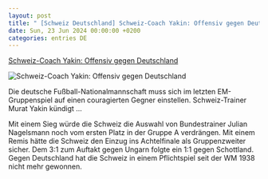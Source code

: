 ```yaml
---
layout: post
title: " [Schweiz Deutschland] Schweiz-Coach Yakin: Offensiv gegen Deutschland"
date: Sun, 23 Jun 2024 00:00:00 +0200
categories: entries DE
---
```

[Schweiz-Coach Yakin: Offensiv gegen Deutschland](https://ga.de/sport/em2024/schweiz-coach-yakin-offensiv-gegen-deutschland_aid-114892515)

![Schweiz-Coach Yakin: Offensiv gegen Deutschland](https://ga.de/imgs/93/2/0/5/1/2/8/9/7/5/tok_1f724f9db3e8813fd9ca7eb2b0511255/w1200_h630_x593_y769_urn_newsml_dpa_com_20090101_240622-99-494921-v2-s2048-d06a2397be21bd26.jpeg)

Die deutsche Fußball-Nationalmannschaft muss sich im letzten EM-Gruppenspiel auf einen couragierten Gegner einstellen. Schweiz-Trainer Murat Yakin kündigt ...

Mit einem Sieg würde die Schweiz die Auswahl von Bundestrainer Julian Nagelsmann noch vom ersten Platz in der Gruppe A verdrängen. Mit einem Remis hätte die Schweiz den Einzug ins Achtelfinale als Gruppenzweiter sicher. Dem 3:1 zum Auftakt gegen Ungarn folgte ein 1:1 gegen Schottland. Gegen Deutschland hat die Schweiz in einem Pflichtspiel seit der WM 1938 nicht mehr gewonnen.

